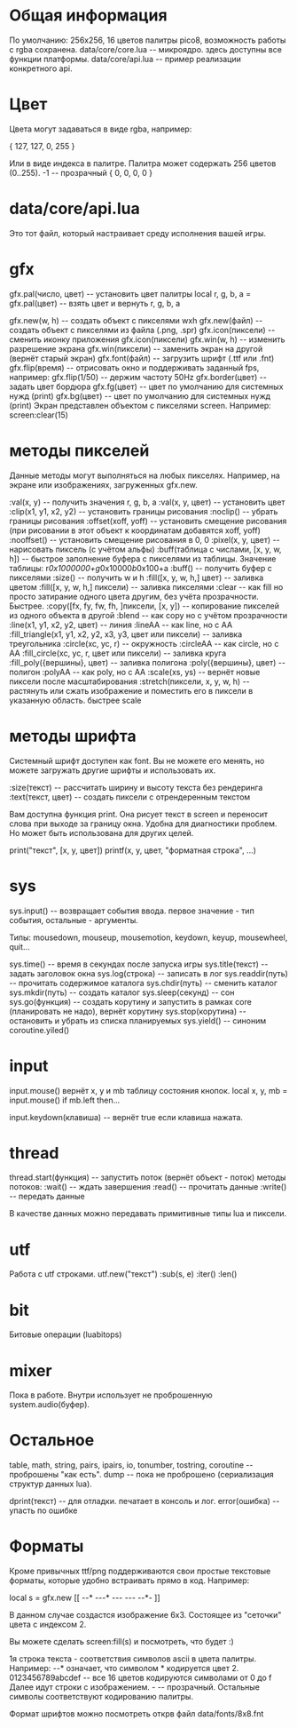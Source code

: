 # Общая информация

По умолчанию: 256x256, 16 цветов палитры pico8, возможность работы с rgba сохранена.
data/core/core.lua -- микроядро. здесь доступны все функции платформы.
data/core/api.lua -- пример реализации конкретного api.

# Цвет

Цвета могут задаваться в виде rgba, например:

{ 127, 127, 0, 255 }

Или в виде индекса в палитре. Палитра может содержать 256 цветов (0..255). -1 -- прозрачный { 0, 0, 0, 0 }

# data/core/api.lua

Это тот файл, который настраивает среду исполнения вашей игры.

# gfx

gfx.pal(число, цвет) -- установить цвет палитры
local r, g, b, a = gfx.pal(цвет) -- взять цвет и вернуть r, g, b, a

gfx.new(w, h) -- создать объект с пикселями wxh
gfx.new(файл) -- создать объект с пикселями из файла (.png, .spr)
gfx.icon(пиксели) -- сменить иконку приложения
gfx.icon(пиксели)
gfx.win(w, h) -- изменить разрешение экрана
gfx.win(пиксели) -- заменить экран на другой (вернёт старый экран)
gfx.font(файл) -- загрузить шрифт (.ttf или .fnt)
gfx.flip(время) -- отрисовать окно и поддерживать заданный fps, например:
gfx.flip(1/50) -- держим частоту 50Hz
gfx.border(цвет) -- задать цвет бордюра
gfx.fg(цвет) -- цвет по умолчанию для системных нужд (print)
gfx.bg(цвет) -- цвет по умолчанию для системных нужд (print)
Экран представлен объектом с пикселями screen. Например: screen:clear(15)

# методы пикселей

Данные методы могут выполняться на любых пикселях. Например, на экране или изображениях,
загруженных gfx.new.

:val(x, y) -- получить значения r, g, b, a
:val(x, y, цвет) -- установить цвет
:clip(x1, y1, x2, y2) -- установить границы рисования
:noclip() -- убрать границы рисования
:offset(xoff, yoff) -- установить смещение рисования (при рисовании в этот объект к координатам добавятся xoff, yoff)
:nooffset() -- установить смещение рисования в 0, 0
:pixel(x, y, цвет) -- нарисовать пиксель (с учётом альфы)
:buff(таблица с числами, [x, y, w, h]) -- быстрое заполнение буфера с пикселями из таблицы. Значение таблицы: r*0x1000000+g*0x10000*b*0x100+a
:buff() -- получить буфер с пикселями
:size() -- получить w и h
:fill([x, y, w, h,] цвет) -- заливка цветом
:fill([x, y, w, h,] пиксели) -- заливка пикселями
:clear -- как fill но просто затирание одного цвета другим, без учёта прозрачности. Быстрее.
:copy([fx, fy, fw, fh, ]пиксели, [x, y]) -- копирование пикселей из одного объекта в другой
:blend -- как copy но с учётом прозрачности
:line(x1, y1, x2, y2, цвет) -- линия
:lineAA -- как line, но с AA
:fill_triangle(x1, y1, x2, y2, x3, y3, цвет или пиксели) -- заливка треугольника
:circle(xc, yc, r) -- окружность
:circleAA -- как circle, но с AA
:fill_circle(xc, yc, r, цвет или пиксели) -- заливка круга
:fill_poly({вершины}, цвет) -- заливка полигона
:poly({вершины}, цвет) -- полигон
:polyAA -- как poly, но с AA
:scale(xs, ys) -- вернёт новые пиксели после масштабирования
:stretch(пиксели, x, y, w, h) -- растянуть или сжать изображение и поместить его в пиксели в указанную область. быстрее scale

# методы шрифта

Системный шрифт доступен как font. Вы не можете его менять, но можете загружать другие шрифты и использовать их.

:size(текст) -- рассчитать ширину и высоту текста без рендеринга
:text(текст, цвет) -- создать пиксели с отрендеренным текстом

Вам доступна функция print. Она рисует текст в screen и переносит слова при выходе за границу окна. Удобна для диагностики проблем. Но может быть использована для других целей.

print("текст", [x, y, цвет])
printf(x, y, цвет, "форматная строка", ...)

# sys

sys.input() -- возвращает события ввода. первое значение - тип события, остальные - аргументы.

Типы: mousedown, mouseup, mousemotion, keydown, keyup, mousewheel, quit...

sys.time() -- время в секундах после запуска игры
sys.title(текст) -- задать заголовок окна
sys.log(строка) -- записать в лог
sys.readdir(путь) -- прочитать содержимое каталога
sys.chdir(путь) -- сменить каталог
sys.mkdir(путь) -- создать каталог
sys.sleep(секунд) -- сон
sys.go(функция) -- создать корутину и запустить в рамках core (планировать не надо), вернёт корутину
sys.stop(корутина) -- остановить и убрать из списка планируемых
sys.yield() -- синоним coroutine.yiled()

# input

input.mouse() вернёт x, y и mb таблицу состояния кнопок.
local x, y, mb = input.mouse()
if mb.left then...

input.keydown(клавиша) -- вернёт true если клавиша нажата.

# thread

thread.start(функция) -- запустить поток (вернёт объект - поток)
методы потоков:
:wait() -- ждать завершения
:read() -- прочитать данные
:write() -- передать данные

В качестве данных можно передавать примитивные типы lua и пиксели.

# utf

Работа с utf строками.
utf.new("текст")
:sub(s, e)
:iter()
:len()

# bit

Битовые операции (luabitops)

# mixer

Пока в работе. Внутри использует не проброшенную system.audio(буфер).

# Остальное

table, math, string, pairs, ipairs, io, tonumber, tostring, coroutine -- проброшены "как есть".
dump -- пока не проброшено (сериализация структур данных lua).

dprint(текст) -- для отладки. печатает в консоль и лог.
error(ошибка) -- упасть по ошибке

# Форматы

Кроме привычных ttf/png поддерживаются свои простые текстовые форматы, которые удобно встраивать прямо в код. Например:

local s = gfx.new [[
--*
-*-*-*
*-*-*-
-*-*-*
*-*-*-
]]

В данном случае создастся изображение 6x3. Состоящее из "сеточки" цвета с индексом 2.

Вы можете сделать screen:fill(s) и посмотреть, что будет :)

1я строка текста - соответствия символов ascii в цвета палитры.
Например: --* означает, что символом * кодируется цвет 2.
0123456789abcdef -- все 16 цветов кодируются символами от 0 до f
Далее идут строки с изображением. - -- прозрачный. Остальные символы соответствуют кодированию палитры.

Формат шрифтов можно посмотреть открв файл data/fonts/8x8.fnt
